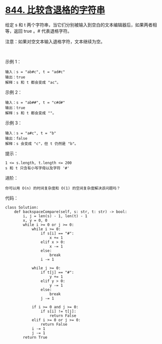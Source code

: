 # [844. 比较含退格的字符串](https://leetcode.cn/problems/backspace-string-compare/)

给定 s 和 t 两个字符串，当它们分别被输入到空白的文本编辑器后，如果两者相等，返回 true 。# 代表退格字符。

注意：如果对空文本输入退格字符，文本继续为空。

 

示例 1：
```
输入：s = "ab#c", t = "ad#c"
输出：true
解释：s 和 t 都会变成 "ac"。
```
示例 2：
```
输入：s = "ab##", t = "c#d#"
输出：true
解释：s 和 t 都会变成 ""。
```
示例 3：
```
输入：s = "a#c", t = "b"
输出：false
解释：s 会变成 "c"，但 t 仍然是 "b"。
```

提示：
```
1 <= s.length, t.length <= 200
s 和 t 只含有小写字母以及字符 '#'
```

进阶：
```
你可以用 O(n) 的时间复杂度和 O(1) 的空间复杂度解决该问题吗？
```

代码：
```python3
class Solution:
    def backspaceCompare(self, s: str, t: str) -> bool:
        i, j = len(s) - 1, len(t) - 1
        x, y = 0, 0
        while i >= 0 or j >= 0:
            while i >= 0:
                if s[i] == "#":
                    x += 1
                elif x > 0:
                    x -= 1
                else:
                    break
                i -= 1

            while j >= 0:
                if t[j] == "#":
                    y += 1
                elif y > 0:
                    y -= 1
                else:
                    break
                j -= 1

            if i >= 0 and j >= 0:
                if s[i] != t[j]:
                    return False
            elif i >= 0 or j >= 0:
                return False
            i -= 1
            j -= 1
        return True
```